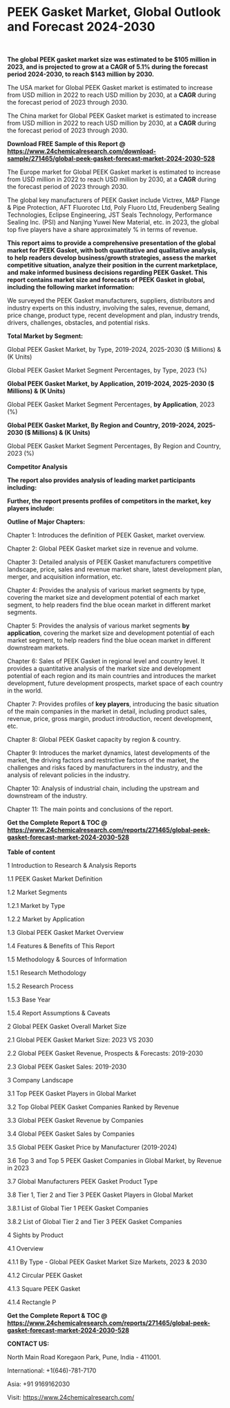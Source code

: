 <h1>PEEK Gasket Market, Global Outlook and Forecast 2024-2030</h1><br/><p><strong>The global PEEK gasket market size was estimated to be $105 million in 2023, and is projected to grow at a <strong>CAGR</strong> of 5.1% during the forecast period 2024-2030, to reach $143 million by 2030.</strong></p><p>The USA market for Global PEEK Gasket market is estimated to increase from USD million in 2022 to reach USD million by 2030, at a <strong>CAGR</strong> during the forecast period of 2023 through 2030.</p><p>The China market for Global PEEK Gasket market is estimated to increase from USD million in 2022 to reach USD million by 2030, at a <strong>CAGR</strong> during the forecast period of 2023 through 2030.</p><div><b>Download FREE Sample of this Report @ <a href="https://www.24chemicalresearch.com/download-sample/271465/global-peek-gasket-forecast-market-2024-2030-528">https://www.24chemicalresearch.com/download-sample/271465/global-peek-gasket-forecast-market-2024-2030-528</a></b></div><p>The Europe market for Global PEEK Gasket market is estimated to increase from USD million in 2022 to reach USD million by 2030, at a <strong>CAGR</strong> during the forecast period of 2023 through 2030.</p><p>The global key manufacturers of PEEK Gasket include Victrex, M&P Flange & Pipe Protection, AFT Fluorotec Ltd, Poly Fluoro Ltd, Freudenberg Sealing Technologies, Eclipse Engineering, JST Seals Technology, Performance Sealing Inc. (PSI) and Nanjing Yuwei New Material, etc. in 2023, the global top five players have a share approximately % in terms of revenue.</p><p><strong>This report aims to provide a comprehensive presentation of the global market for PEEK Gasket, with both quantitative and qualitative analysis, to help readers develop business/growth strategies, assess the market competitive situation, analyze their position in the current marketplace, and make informed business decisions regarding PEEK Gasket. This report contains market size and forecasts of PEEK Gasket in global, including the following market information:</strong></p><p>We surveyed the PEEK Gasket manufacturers, suppliers, distributors and industry experts on this industry, involving the sales, revenue, demand, price change, product type, recent development and plan, industry trends, drivers, challenges, obstacles, and potential risks.</p><p><strong>Total Market by Segment:</strong></p><p>Global PEEK Gasket Market, by Type, 2019-2024, 2025-2030 ($ Millions) & (K Units)</p><p>Global PEEK Gasket Market Segment Percentages, by Type, 2023 (%)</p><p><strong>Global PEEK Gasket Market, <strong>by Application</strong>, 2019-2024, 2025-2030 ($ Millions) & (K Units)</strong></p><p>Global PEEK Gasket Market Segment Percentages, <strong>by Application</strong>, 2023 (%)</p><p><strong>Global PEEK Gasket Market, By Region and Country, 2019-2024, 2025-2030 ($ Millions) & (K Units)</strong></p><p>Global PEEK Gasket Market Segment Percentages, By Region and Country, 2023 (%)</p><p><strong>Competitor Analysis</strong></p><p><strong>The report also provides analysis of leading market participants including:</strong></p><p><strong>Further, the report presents profiles of competitors in the market, <strong>key players</strong> include:</strong></p><p><strong>Outline of Major Chapters:</strong></p><p>Chapter 1: Introduces the definition of PEEK Gasket, market overview.</p><p>Chapter 2: Global PEEK Gasket market size in revenue and volume.</p><p>Chapter 3: Detailed analysis of PEEK Gasket manufacturers competitive landscape, price, sales and revenue market share, latest development plan, merger, and acquisition information, etc.</p><p>Chapter 4: Provides the analysis of various market segments by type, covering the market size and development potential of each market segment, to help readers find the blue ocean market in different market segments.</p><p>Chapter 5: Provides the analysis of various market segments <strong>by application</strong>, covering the market size and development potential of each market segment, to help readers find the blue ocean market in different downstream markets.</p><p>Chapter 6: Sales of PEEK Gasket in regional level and country level. It provides a quantitative analysis of the market size and development potential of each region and its main countries and introduces the market development, future development prospects, market space of each country in the world.</p><p>Chapter 7: Provides profiles of <strong>key players</strong>, introducing the basic situation of the main companies in the market in detail, including product sales, revenue, price, gross margin, product introduction, recent development, etc.</p><p>Chapter 8: Global PEEK Gasket capacity by region & country.</p><p>Chapter 9: Introduces the market dynamics, latest developments of the market, the driving factors and restrictive factors of the market, the challenges and risks faced by manufacturers in the industry, and the analysis of relevant policies in the industry.</p><p>Chapter 10: Analysis of industrial chain, including the upstream and downstream of the industry.</p><p>Chapter 11: The main points and conclusions of the report.</p><div><b>Get the Complete Report & TOC @ <a href="https://www.24chemicalresearch.com/reports/271465/global-peek-gasket-forecast-market-2024-2030-528">https://www.24chemicalresearch.com/reports/271465/global-peek-gasket-forecast-market-2024-2030-528</a></b></div><br><b>Table of content</b><p>1 Introduction to Research & Analysis Reports<br />
 
  1.1 PEEK Gasket Market Definition<br />
 
  1.2 Market Segments<br />
 
  1.2.1 Market by Type<br />
 
  1.2.2 Market by Application<br />
 
  1.3 Global PEEK Gasket Market Overview<br />
 
  1.4 Features & Benefits of This Report<br />
 
  1.5 Methodology & Sources of Information<br />
 
  1.5.1 Research Methodology<br />
 
  1.5.2 Research Process<br />
 
  1.5.3 Base Year<br />
 
  1.5.4 Report Assumptions & Caveats<br />
 
 2 Global PEEK Gasket Overall Market Size<br />
 
  2.1 Global PEEK Gasket Market Size: 2023 VS 2030<br />
 
  2.2 Global PEEK Gasket Revenue, Prospects & Forecasts: 2019-2030<br />
 
  2.3 Global PEEK Gasket Sales: 2019-2030<br />
 
 3 Company Landscape<br />
 
  3.1 Top PEEK Gasket Players in Global Market<br />
 
  3.2 Top Global PEEK Gasket Companies Ranked by Revenue<br />
 
  3.3 Global PEEK Gasket Revenue by Companies<br />
 
  3.4 Global PEEK Gasket Sales by Companies<br />
 
  3.5 Global PEEK Gasket Price by Manufacturer (2019-2024)<br />
 
  3.6 Top 3 and Top 5 PEEK Gasket Companies in Global Market, by Revenue in 2023<br />
 
  3.7 Global Manufacturers PEEK Gasket Product Type<br />
 
  3.8 Tier 1, Tier 2 and Tier 3 PEEK Gasket Players in Global Market<br />
 
  3.8.1 List of Global Tier 1 PEEK Gasket Companies<br />
 
  3.8.2 List of Global Tier 2 and Tier 3 PEEK Gasket Companies<br />
 
 4 Sights by Product<br />
 
  4.1 Overview<br />
 
  4.1.1 By Type - Global PEEK Gasket Market Size Markets, 2023 & 2030<br />
 
  4.1.2 Circular PEEK Gasket<br />
 
  4.1.3 Square PEEK Gasket<br />
 
  4.1.4 Rectangle P<br><div><b>Get the Complete Report & TOC @ <a href="https://www.24chemicalresearch.com/reports/271465/global-peek-gasket-forecast-market-2024-2030-528">https://www.24chemicalresearch.com/reports/271465/global-peek-gasket-forecast-market-2024-2030-528</a></b></div></p>
 
 <b>CONTACT US:</b><br>
 
 North Main Road Koregaon Park, Pune, India - 411001.<br/>
 
 International: +1(646)-781-7170<br/>
 
 Asia: +91 9169162030<br/>
 
 Visit: <a href="https://www.24chemicalresearch.com/">https://www.24chemicalresearch.com/</a>
 
 <br>